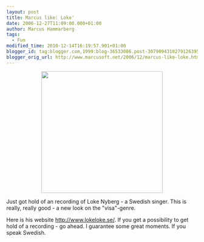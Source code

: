 ```yaml
---
layout: post
title: Marcus like: Loke'
date: 2006-12-27T11:09:00.000+01:00
author: Marcus Hammarberg
tags:
  - Fun
modified_time: 2010-12-14T16:19:57.901+01:00
blogger_id: tag:blogger.com,1999:blog-36533086.post-3079094318279126395
blogger_orig_url: http://www.marcusoft.net/2006/12/marcus-like-loke.html
---
```


[<img src="http://www.lokeloke.se/bilder/rubriker/topjagarloke.jpg"
style="DISPLAY: block; MARGIN: 0px auto 10px; WIDTH: 320px; CURSOR: hand; TEXT-ALIGN: center"
data-border="0" />](http://www.lokeloke.se/bilder/rubriker/topjagarloke.jpg)

<div>

Just got hold of an recording of Loke Nyberg - a Swedish singer. This is
really, really good - a new look on the "visa"-genre.

</div>


<div>

Here is his website <http://www.lokeloke.se/>. If you get a possibility
to get hold of a recording - go ahead. I guarantee some great moments.
If you speak Swedish.

</div>
